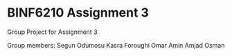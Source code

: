# BINF6210 Assignment 3
 Group Project for Assignment 3
 
 Group members:
  Segun Odumosu
  Kasra Foroughi
  Omar Amin
  Amjad Osman
